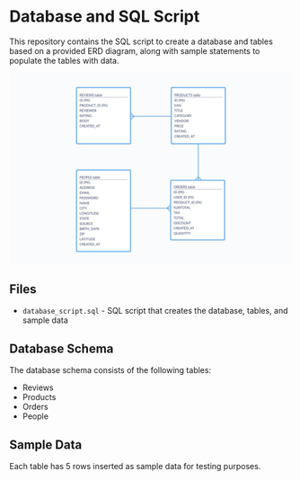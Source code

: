 # Database and SQL Script

This repository contains the SQL script to create a database and tables based on a provided ERD diagram, along with sample statements to populate the tables with data.

![pict](PIcture/sample-database-erd.png)

## Files

- `database_script.sql` - SQL script that creates the database, tables, and sample data

## Database Schema

The database schema consists of the following tables:

- Reviews
- Products 
- Orders
- People

## Sample Data 

Each table has 5 rows inserted as sample data for testing purposes.
